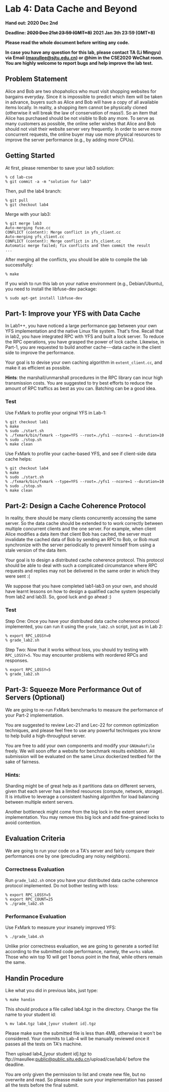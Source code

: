 # Lab 4: Data Cache and Beyond

**Hand out: 2020 Dec 2nd**

**Deadline: ~~2020 Dec 21st 23:59 (GMT+8)~~ 2021 Jan 3th 23:59 (GMT+8)**

**Please read the whole document before writing any code.**

**In case you have any question for this lab, please contact TA (Li Mingyu) via Email ([maxullee@sjtu.edu.cn](mailto:maxullee@sjtu.edu.cn)) or @him in the CSE2020 WeChat room. You are highly welcome to report bugs and help improve the lab test.**

## Problem Statement

Alice and Bob are two shopaholics who must visit shopping websites for bargains everyday. Since it is impossible to predict which item will be taken in advance, buyers such as Alice and Bob will have a copy of all available items locally. In reality, a shopping item cannot be physically cloned (otherwise it will break the law of conservation of mass!). So an item that Alice has purchased should be not visible to Bob any more. To serve as many customers as possible, the online seller wishes that Alice and Bob should not visit their website server very frequently. In order to serve more concurrent requests, the online buyer may use more physical resources to improve the server performance (e.g., by adding more CPUs).

## Getting Started

At first, please remember to save your lab3 solution:

```
% cd lab-cse
% git commit -a -m "solution for lab3"
```

Then, pull the lab4 branch:

```
% git pull
% git checkout lab4
```

Merge with your lab3:

```
% git merge lab3
Auto-merging fuse.cc
CONFLICT (content): Merge conflict in yfs_client.cc
Auto-merging yfs_client.cc
CONFLICT (content): Merge conflict in ifs_client.cc
Automatic merge failed; fix conflicts and then commit the result
...
```

After merging all the conflicts, you should be able to compile the lab successfully:

```
% make
```

If you wish to run this lab on your native environment (e.g., Debian/Ubuntu), you need to install the libfuse-dev package:

```
% sudo apt-get install libfuse-dev
```

## Part-1: Improve your YFS with Data Cache

In Lab1++, you have noticed a large performance gap between your own YFS implementation and the native Linux file system. That's fine. Recall that in lab2, you have integrated RPC with YFS and built a lock server. To reduce the RPC operations, you have grasped the power of lock cache. Likewise, in Part-1, you are requested to build another cache---data cache in the client side to improve the performance.

Your goal is to devise your own caching algorithm in `extent_client.cc`, and make it as efficient as possible.

**Hints**: the marshall/unmarshall procedures in the RPC library can incur high transmission costs. You are suggested to try best efforts to reduce the amount of RPC traffics as best as you can. Batching can be a good idea.

### Test

Use FxMark to profile your original YFS in Lab-1:

```
% git checkout lab1
% make
% sudo ./start.sh
% ./fxmark/bin/fxmark --type=YFS --root=./yfs1 --ncore=1 --duration=10
% sudo ./stop.sh
% make clean
```

Use FxMark to profile your cache-based YFS, and see if client-side data cache helps:

```
% git checkout lab4
% make
% sudo ./start.sh
% ./fxmark/bin/fxmark --type=YFS --root=./yfs1 --ncore=1 --duration=10
% sudo ./stop.sh
% make clean
```

## Part-2: Design a Cache Coherence Protocol

In reality, there should be many clients concurrently accessing the same server. So the data cache should be extended to to work correctly between multiple concurrent clients and the one server. For example, when client Alice modifies a data item that client Bob has cached, the server must invalidate the cached data of Bob by sending an RPC to Bob, or Bob must synchronize with the server periodically to prevent himself from using a stale version of the data item.

Your goal is to design a distributed cache coherence protocol. This protocol should be able to deal with such a complicated circumstance where RPC requests and replies may not be delivered in the same order in which they were sent :(

We suppose that you have completed lab1-lab3 on your own, and should have learnt lessons on how to design a qualified cache system (especially from lab2 and lab3). So, good luck and go ahead :)

### Test

Step One: Once you have your distributed data cache coherence protocol implemented, you can run it using the `grade_lab2.sh` script, just as in Lab 2:

```
% export RPC_LOSSY=0
% grade_lab2.sh
```

Step Two: Now that it works without loss, you should try testing with `RPC_LOSSY=5`. You may encounter problems with reordered RPCs and responses.

```
% export RPC_LOSSY=5
% grade_lab2.sh
```

## Part-3: Squeeze More Performance Out of Servers (Optional)

We are going to re-run FxMark benchmarks to measure the performance of your Part-2 implementation.

You are suggested to review Lec-21 and Lec-22 for common optimization techniques, and please feel free to use any powerful techniques you know to help build a high-throughput server.

You are free to add your own components and modify your `GNUmakefile` freely. We will soon offer a website for benchmark results exhibition. All submission will be evaluated on the same Linux dockerized testbed for the sake of fairness.

### Hints:

Sharding might be of great help as it partitions data on different servers, given that each server has a limited resources (compute, network, storage). It is intuitive to leverage a consistent hashing algorithm for load balancing between multiple extent servers.

Another bottleneck might come from the big lock in the extent server implementation. You may remove this big lock and add fine-grained locks to avoid contention.

## Evaluation Criteria

We are going to run your code on a TA's server and fairly compare their performances one by one (precluding any noisy neighbors).

### Correctness Evaluation

Run `grade_lab2.sh` once you have your distributed data cache coherence protocol implemented. Do not bother testing with loss:

```
% export RPC_LOSSY=5
% export RPC_COUNT=25
% ./grade_lab2.sh
```

### Performance Evaluation

Use FxMark to measure your insanely improved YFS:

```
% ./grade_lab4.sh
```

Unlike prior correctness evaluation, we are going to generate a sorted list according to the submitted code performance, namely, the `works` value. Those who win top 10 will get 1 bonus point in the final, while others remain the same.

## Handin Procedure

Like what you did in previous labs, just type:

```
% make handin
```

This should produce a file called lab4.tgz in the directory. Change the file name to your student id:

```
% mv lab4.tgz lab4_[your student id].tgz
```

Please make sure the submitted file is less than 4MB, otherwise it won't be considered. Your commits to Lab-4 will be manually reviewed once it passes all the tests on TA's machine.

Then upload lab4_[your student id].tgz to ftp://maxullee:[public@public.sjtu.edu.cn](mailto:public@public.sjtu.edu.cn)/upload/cse/lab4/ before the deadline.

You are only given the permission to list and create new file, but no overwrite and read. So pleasse make sure your implementation has passed all the tests before the final submit.